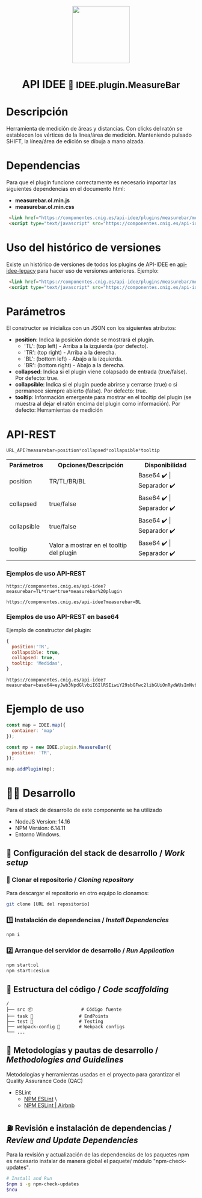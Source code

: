 <p align="center">
  <img src="https://www.ign.es/resources/viewer/images/logoApiCnig0.5.png" height="152" />
</p>
<h1 align="center"><strong>API IDEE</strong> <small>🔌 IDEE.plugin.MeasureBar</small></h1>

# Descripción

Herramienta de medición de áreas y distancias.
Con clicks del ratón se establecen los vértices de la línea/área de medición.
Manteniendo pulsado SHIFT, la línea/área de edición se dibuja a mano alzada.

# Dependencias

Para que el plugin funcione correctamente es necesario importar las siguientes dependencias en el documento html:

- **measurebar.ol.min.js**
- **measurebar.ol.min.css**

```html
 <link href="https://componentes.cnig.es/api-idee/plugins/measurebar/measurebar.ol.min.css" rel="stylesheet" />
 <script type="text/javascript" src="https://componentes.cnig.es/api-idee/plugins/measurebar/measurebar.ol.min.js"></script>
```

# Uso del histórico de versiones

Existe un histórico de versiones de todos los plugins de API-IDEE en [api-idee-legacy](https://github.com/Desarrollos-IDEE/API-IDEE/tree/master/api-idee-legacy/plugins) para hacer uso de versiones anteriores.
Ejemplo:
```html
 <link href="https://componentes.cnig.es/api-idee/plugins/measurebar/measurebar-1.0.0.ol.min.css" rel="stylesheet" />
 <script type="text/javascript" src="https://componentes.cnig.es/api-idee/plugins/measurebar/measurebar-1.0.0.ol.min.js"></script>
```

# Parámetros

El constructor se inicializa con un JSON con los siguientes atributos:

- **position**: Indica la posición donde se mostrará el plugin.
  - 'TL': (top left) - Arriba a la izquierda (por defecto).
  - 'TR': (top right) - Arriba a la derecha.
  - 'BL': (bottom left) - Abajo a la izquierda.
  - 'BR': (bottom right) - Abajo a la derecha.
- **collapsed**: Indica si el plugin viene colapsado de entrada (true/false). Por defecto: true.
- **collapsible**: Indica si el plugin puede abrirse y cerrarse (true) o si permanece siempre abierto (false). Por defecto: true.
- **tooltip**: Información emergente para mostrar en el tooltip del plugin (se muestra al dejar el ratón encima del plugin como información). Por defecto: Herramientas de medición

# API-REST

```javascript
URL_API?measurebar=position*collapsed*collapsible*tooltip
```

<table>
  <tr>
    <th>Parámetros</th>
    <th>Opciones/Descripción</th>
    <th>Disponibilidad</th>
  </tr>
  <tr>
    <td>position</td>
    <td>TR/TL/BR/BL</td>
    <td>Base64 ✔️  | Separador ✔️ </td>
  </tr>
  <tr>
    <td>collapsed</td>
    <td>true/false</td>
    <td>Base64 ✔️  | Separador ✔️ </td>
  </tr>
  <tr>
    <td>collapsible</td>
    <td>true/false</td>
    <td>Base64 ✔️  | Separador ✔️ </td>
  </tr>
  <tr>
    <td>tooltip</td>
    <td>Valor a mostrar en el tooltip del plugin</td>
    <td>Base64 ✔️  | Separador ✔️ </td>
  </tr>
</table>


### Ejemplos de uso API-REST

```
https://componentes.cnig.es/api-idee?measurebar=TL*true*true*measurebar%20plugin
```

```
https://componentes.cnig.es/api-idee?measurebar=BL
```

### Ejemplos de uso API-REST en base64
Ejemplo de constructor del plugin:
```javascript
{
  position:'TR',
  collapsible: true,
  collapsed: true,
  tooltip: 'Medidas',
}
```
```
https://componentes.cnig.es/api-idee?measurebar=base64=eyJwb3NpdGlvbiI6IlRSIiwiY29sbGFwc2libGUiOnRydWUsImNvbGxhcHNlZCI6dHJ1ZSwidG9vbHRpcCI6Ik1lZGlkYXMifQ==
```

# Ejemplo de uso

```javascript
const map = IDEE.map({
  container: 'map'
});

const mp = new IDEE.plugin.MeasureBar({
  position: 'TR',
});

map.addPlugin(mp);
```

# 👨‍💻 Desarrollo

Para el stack de desarrollo de este componente se ha utilizado

* NodeJS Version: 14.16
* NPM Version: 6.14.11
* Entorno Windows.

## 📐 Configuración del stack de desarrollo / *Work setup*


### 🐑 Clonar el repositorio / *Cloning repository*

Para descargar el repositorio en otro equipo lo clonamos:

```bash
git clone [URL del repositorio]
```

### 1️⃣ Instalación de dependencias / *Install Dependencies*

```bash
npm i
```

### 2️⃣ Arranque del servidor de desarrollo / *Run Application*

```bash
npm start:ol
npm start:cesium
```

## 📂 Estructura del código / *Code scaffolding*

```any
/
├── src 📦                  # Código fuente
├── task 📁                 # EndPoints
├── test 📁                 # Testing
├── webpack-config 📁       # Webpack configs
└── ...
```
## 📌 Metodologías y pautas de desarrollo / *Methodologies and Guidelines*

Metodologías y herramientas usadas en el proyecto para garantizar el Quality Assurance Code (QAC)

* ESLint
  * [NPM ESLint](https://www.npmjs.com/package/eslint) \
  * [NPM ESLint | Airbnb](https://www.npmjs.com/package/eslint-config-airbnb)

## ⛽️ Revisión e instalación de dependencias / *Review and Update Dependencies*

Para la revisión y actualización de las dependencias de los paquetes npm es necesario instalar de manera global el paquete/ módulo "npm-check-updates".

```bash
# Install and Run
$npm i -g npm-check-updates
$ncu
```
